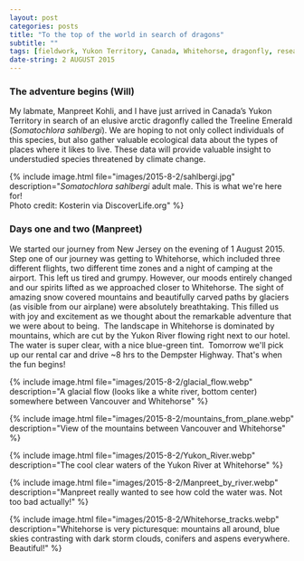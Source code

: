 ```yaml
---
layout: post
categories: posts
title: "To the top of the world in search of dragons"
subtitle: ""
tags: [fieldwork, Yukon Territory, Canada, Whitehorse, dragonfly, research, phylogenetics]
date-string: 2 AUGUST 2015
---
```


### The adventure begins (Will)

My labmate, Manpreet Kohli, and I have just arrived in Canada’s Yukon Territory in search of an elusive arctic dragonfly called the Treeline Emerald (*Somatochlora sahlbergi*). We are hoping to not only collect individuals of this species, but also gather valuable ecological data about the types of places where it likes to live. These data will provide valuable insight to understudied species threatened by climate change.

{% include image.html file="images/2015-8-2/sahlbergi.jpg" description="<i>Somatochlora sahlbergi</i> adult male. This is what we're here for!<br>
Photo credit: Kosterin via DiscoverLife.org" %}

### Days one and two (Manpreet)

We started our journey from New Jersey on the evening of 1 August 2015. Step one of our journey was getting to Whitehorse, which included three different flights, two different time zones and a night of camping at the airport. This left us tired and grumpy. However, our moods entirely changed and our spirits lifted as we approached closer to Whitehorse. The sight of amazing snow covered mountains and beautifully carved paths by glaciers (as visible from our airplane) were absolutely breathtaking. This filled us with joy and excitement as we thought about the remarkable adventure that we were about to being.  The landscape in Whitehorse is dominated by mountains, which are cut by the Yukon River flowing right next to our hotel. The water is super clear, with a nice blue-green tint.  Tomorrow we'll pick up our rental car and drive ~8 hrs to the Dempster Highway. That's when the fun begins!

{% include image.html file="images/2015-8-2/glacial_flow.webp" description="A glacial flow (looks like a white river, bottom center) somewhere between Vancouver and Whitehorse" %}

{% include image.html file="images/2015-8-2/mountains_from_plane.webp" description="View of the mountains between Vancouver and Whitehorse" %}

{% include image.html file="images/2015-8-2/Yukon_River.webp" description="The cool clear waters of the Yukon River at Whitehorse" %}

{% include image.html file="images/2015-8-2/Manpreet_by_river.webp" description="Manpreet really wanted to see how cold the water was. Not too bad actually!" %}

{% include image.html file="images/2015-8-2/Whitehorse_tracks.webp" description="Whitehorse is very picturesque: mountains all around, blue skies contrasting with dark storm clouds, conifers and aspens everywhere. Beautiful!" %}
